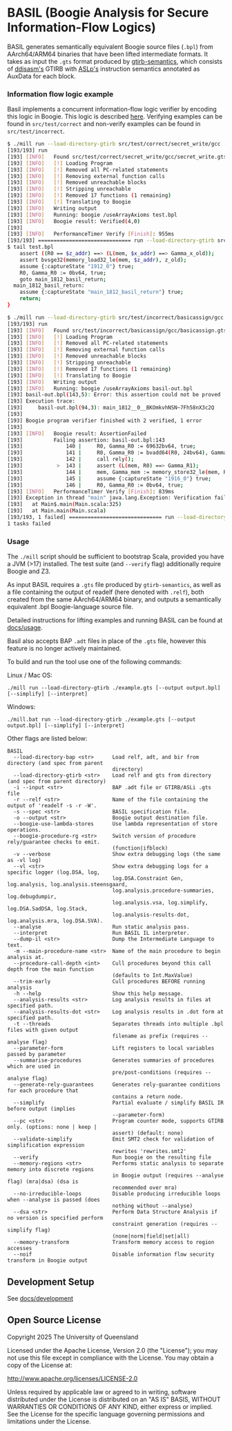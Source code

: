 # BASIL (Boogie Analysis for Secure Information-Flow Logics)

BASIL generates semantically equivalent Boogie source files (`.bpl`) from AArch64/ARM64 
binaries that have been lifted intermediate formats. It takes as input the `.gts` format produced by 
[gtirb-semantics](https://github.com/UQ-PAC/gtirb-semantics),  which consists of [ddisasm's](https://github.com/grammatech/ddisasm)
GTIRB  with [ASLp's](https://github.com/UQ-PAC/aslp) instruction semantics annotated as AuxData for each block.

### Information flow logic example

Basil implements a concurrent information-flow logic verifier by encoding this logic in Boogie. 
This logic is described [here](docs/iflogic-encoding.pdf). Verifying examples can be found in 
`src/test/correct` and non-verify examples can be found in `src/test/incorrect`.

```sh
$ ./mill run --load-directory-gtirb src/test/correct/secret_write/gcc -o test.bpl --verify
[193/193] run
[193] [INFO]   Found src/test/correct/secret_write/gcc/secret_write.gts src/test/correct/secret_write/gcc/secret_write.relf src/test/correct/secret_write/secret_write.spec
[193] [INFO]   [!] Loading Program
[193] [INFO]   [!] Removed all PC-related statements
[193] [INFO]   [!] Removing external function calls
[193] [INFO]   [!] Removed unreachable blocks
[193] [INFO]   [!] Stripping unreachable
[193] [INFO]   [!] Removed 17 functions (1 remaining)
[193] [INFO]   [!] Translating to Boogie
[193] [INFO]   Writing output
[193] [INFO]   Running: boogie /useArrayAxioms test.bpl
[193] [INFO]   Boogie result: Verified(4,0)
[193]          
[193] [INFO]   PerformanceTimer Verify [Finish]: 955ms
[193/193] ============================== run --load-directory-gtirb src/test/correct/secret_write/gcc -o test.bpl --verify ============================== 1s
$ tail test.bpl
    assert ((R0 == $z_addr) ==> (L(mem, $x_addr) ==> Gamma_x_old));
    assert bvsge32(memory_load32_le(mem, $z_addr), z_old);
    assume {:captureState "1912_0"} true;
    R0, Gamma_R0 := 0bv64, true;
    goto main_1812_basil_return;
  main_1812_basil_return:
    assume {:captureState "main_1812_basil_return"} true;
    return;
}
```

```sh
$ ./mill run --load-directory-gtirb src/test/incorrect/basicassign/gcc --verify
[193/193] run
[193] [INFO]   Found src/test/incorrect/basicassign/gcc/basicassign.gts src/test/incorrect/basicassign/gcc/basicassign.relf src/test/incorrect/basicassign/basicassign.spec
[193] [INFO]   [!] Loading Program
[193] [INFO]   [!] Removed all PC-related statements
[193] [INFO]   [!] Removing external function calls
[193] [INFO]   [!] Removed unreachable blocks
[193] [INFO]   [!] Stripping unreachable
[193] [INFO]   [!] Removed 17 functions (1 remaining)
[193] [INFO]   [!] Translating to Boogie
[193] [INFO]   Writing output
[193] [INFO]   Running: boogie /useArrayAxioms basil-out.bpl
[193] basil-out.bpl(143,5): Error: this assertion could not be proved
[193] Execution trace:
[193]     basil-out.bpl(94,3): main_1812__0__BKOmkvhNSN~7Fh58nX3c2Q
[193] 
[193] Boogie program verifier finished with 2 verified, 1 error
[193] 
[193] [INFO]   Boogie result: AssertionFailed
[193]          Failing assertion: basil-out.bpl:143
[193]              140 |     R0, Gamma_R0 := 69632bv64, true;
[193]              141 |     R0, Gamma_R0 := bvadd64(R0, 24bv64), Gamma_R0;
[193]              142 |     call rely();
[193]           >  143 |     assert (L(mem, R0) ==> Gamma_R1);
[193]              144 |     mem, Gamma_mem := memory_store32_le(mem, R0, R1[32:0]), gamma_store32(Gamma_mem, R0, Gamma_R1);
[193]              145 |     assume {:captureState "1916_0"} true;
[193]              146 |     R0, Gamma_R0 := 0bv64, true;
[193] [INFO]   PerformanceTimer Verify [Finish]: 839ms
[193] Exception in thread "main" java.lang.Exception: Verification failed
[193]   at Main$.main(Main.scala:325)
[193]   at Main.main(Main.scala)
[193/193, 1 failed] ============================== run --load-directory-gtirb src/test/incorrect/basicassign/gcc --verify ============================== 1s
1 tasks failed
```

### Usage

The `./mill` script should be sufficient to bootstrap Scala, provided you have a JVM (>17) installed.
The test suite (and `--verify` flag) additionally require Boogie and Z3.

As input BASIL requires a `.gts` file produced by `gtirb-semantics`,
as well as a file containing the output of readelf (here denoted with `.relf`), both created from the same AArch64/ARM64 binary, 
and outputs a semantically equivalent .bpl Boogie-language source file.

Detailed instructions for lifting examples and running BASIL can be found at [docs/usage](/docs/usage.md).

Basil also accepts BAP `.adt` files in place of the `.gts` file, however this feature is no longer actively maintained.

To build and run the tool use one of the following commands:

Linux / Mac OS:

```
./mill run --load-directory-gtirb ./example.gts [--output output.bpl] [--simplify] [--interpret]
```

Windows: 

```
./mill.bat run --load-directory-gtirb ./example.gts [--output output.bpl] [--simplify] [--interpret]
```

Other flags are listed below:

```
BASIL                                                                                                
  --load-directory-bap <str>      Load relf, adt, and bir from directory (and spec from parent       
                                  directory)                                                         
  --load-directory-gtirb <str>    Load relf and gts from directory (and spec from parent directory)  
  -i --input <str>                BAP .adt file or GTIRB/ASLi .gts file                              
  -r --relf <str>                 Name of the file containing the output of 'readelf -s -r -W'.      
  -s --spec <str>                 BASIL specification file.                                          
  -o --output <str>               Boogie output destination file.                                    
  --boogie-use-lambda-stores      Use lambda representation of store operations.                     
  --boogie-procedure-rg <str>     Switch version of procedure rely/guarantee checks to emit.         
                                  (function|ifblock)                                                 
  -v --verbose                    Show extra debugging logs (the same as -vl log)                    
  --vl <str>                      Show extra debugging logs for a specific logger (log.DSA, log,     
                                  log.DSA.Constraint Gen, log.analysis, log.analysis.steensgaard,    
                                  log.analysis.procedure-summaries, log.debugdumpir,                 
                                  log.analysis.vsa, log.simplify, log.DSA.SadDSA, log.Stack,         
                                  log.analysis-results-dot, log.analysis.mra, log.DSA.SVA).          
  --analyse                       Run static analysis pass.                                          
  --interpret                     Run BASIL IL interpreter.                                          
  --dump-il <str>                 Dump the Intermediate Language to text.                            
  -m --main-procedure-name <str>  Name of the main procedure to begin analysis at.                   
  --procedure-call-depth <int>    Cull procedures beyond this call depth from the main function      
                                  (defaults to Int.MaxValue)                                         
  --trim-early                    Cull procedures BEFORE running analysis                            
  -h --help                       Show this help message.                                            
  --analysis-results <str>        Log analysis results in files at specified path.                   
  --analysis-results-dot <str>    Log analysis results in .dot form at specified path.               
  -t --threads                    Separates threads into multiple .bpl files with given output       
                                  filename as prefix (requires --analyse flag)                       
  --parameter-form                Lift registers to local variables passed by parameter              
  --summarise-procedures          Generates summaries of procedures which are used in                
                                  pre/post-conditions (requires --analyse flag)                      
  --generate-rely-guarantees      Generates rely-guarantee conditions for each procedure that        
                                  contains a return node.                                            
  --simplify                      Partial evaluate / simplify BASIL IR before output (implies        
                                  --parameter-form)                                                  
  --pc <str>                      Program counter mode, supports GTIRB only. (options: none | keep | 
                                  assert) (default: none)                                            
  --validate-simplify             Emit SMT2 check for validation of simplification expression        
                                  rewrites 'rewrites.smt2'                                           
  --verify                        Run boogie on the resulting file                                   
  --memory-regions <str>          Performs static analysis to separate memory into discrete regions  
                                  in Boogie output (requires --analyse flag) (mra|dsa) (dsa is       
                                  recommended over mra)                                              
  --no-irreducible-loops          Disable producing irreducible loops when --analyse is passed (does 
                                  nothing without --analyse)
  --dsa <str>                     Perform Data Structure Analysis if no version is specified perform 
                                  constraint generation (requires --simplify flag)                   
                                  (none|norm|field|set|all)                                          
  --memory-transform              Transform memory access to region accesses                         
  --noif                          Disable information flow security transform in Boogie output       
```

## Development Setup

See [docs/development](docs/development)


## Open Source License

Copyright 2025 The University of Queensland

Licensed under the Apache License, Version 2.0 (the "License"); you may not use this file except in compliance with the License. You may obtain a copy of the License at:

   http://www.apache.org/licenses/LICENSE-2.0

Unless required by applicable law or agreed to in writing, software distributed under the License is distributed on an "AS IS" BASIS, WITHOUT WARRANTIES OR CONDITIONS OF ANY KIND, either express or implied. See the License for the specific language governing permissions and limitations under the License.
